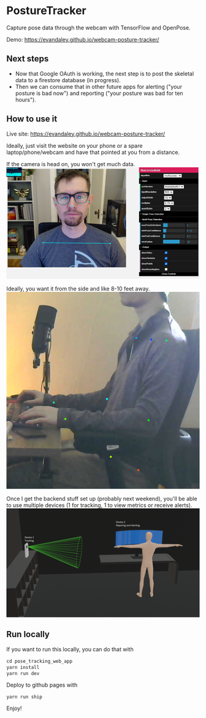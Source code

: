 # PostureTracker

Capture pose data through the webcam with TensorFlow and OpenPose.  

Demo: https://evandaley.github.io/webcam-posture-tracker/

## Next steps
- Now that Google OAuth is working, the next step is to post the skeletal data to a firestore database (in progress). 
- Then we can consume that in other future apps for alerting ("your posture is bad now") and reporting ("your posture was bad for ten hours").

## How to use it
Live site: https://evandaley.github.io/webcam-posture-tracker/

Ideally, just visit the website on your phone or a spare laptop/phone/webcam and have that pointed at you from a distance. 

If the camera is head on, you won't get much data. 
![Head On](profile.png)


Ideally, you want it from the side and like 8-10 feet away.
![Side View](side-view.png)

Once I get the backend stuff set up (probably next weekend), you'll be able to use multiple devices (1 for tracking, 1 to view metrics or receive alerts).
![diagram](humanoid_2.png)

## Run locally
If you want to run this locally, you can do that with
```
cd pose_tracking_web_app
yarn install
yarn run dev
```

Deploy to github pages with
```
yarn run ship
```

Enjoy!

